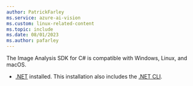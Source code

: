 ```yaml
---
author: PatrickFarley
ms.service: azure-ai-vision
ms.custom: linux-related-content
ms.topic: include
ms.date: 08/01/2023
ms.author: pafarley
---
```


The Image Analysis SDK for C# is compatible with Windows, Linux, and macOS.
- [.NET](https://dotnet.microsoft.com/download/dotnet) installed. This installation also includes the [.NET CLI](/dotnet/core/tools/).

<!--
# [Windows](#tab/windows)

On Windows, you must use the 64-bit target architecture. Windows 10 or later is required.

You must install the [Microsoft Visual C++ Redistributable for Visual Studio 2015, 2017, 2019, and 2022](/cpp/windows/latest-supported-vc-redist?view=msvc-170&preserve-view=true) for your platform. Installing this package for the first time might require a restart.

# [Linux](#tab/linux)

The Image Analysis SDK for C# only supports **Ubuntu 18.04/20.04/22.04** and **Debian 9/10/11** on the x64 architecture when used with Linux.

[!INCLUDE [Linux distributions](linux-distributions.md)]

---
-->
